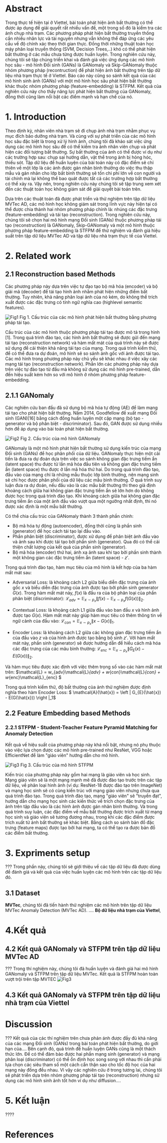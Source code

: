# Abstract

Trong thực tế hiện tại ở Viettel, bài toán phát hiện ảnh bất thường có thể được áp dụng để giải quyết rất nhiều vấn đề, một trong số đó là kiểm tra các ảnh chụp nhà trạm. Các phương pháp phát hiện bất thường truyền thống cần nhiều nhân lực và tài nguyên nhưng vẫn không thể đáp ứng các yêu cầu về độ chính xác theo thời gian thực. Đồng thời những thuật toán học máy phân loại truyền thống (SVM, Decision Trees,..) khó có thể phát hiện bất thường ở các mẫu chưa từng được huấn luyện. Trong nghiên cứu này, chúng tôi sẽ tập chúng triển khai và đánh giá việc ứng dụng các mô hình học sâu - mô hình Đối sinh (GANs) là GANomaly và Skip-GANomaly thuộc nhóm phương pháp (recontruction) để phát hiện ảnh bất thường trên tập dữ liệu nhà trạm thực tế ở Viettel. Báo cáo này cũng so sánh kết quả của các mô hình sinh ảnh (GANs) với một mô hình học sâu phát hiện bất thường khác thuộc nhóm phương pháp (feature-embedding) là STFPM. Kết quả của nghiên cứu này cho thấy năng lực phát hiện bất thường của GANomaly, đồng thời cũng làm nổi bật các điểm mạnh và hạn chế của nó.

# 1. Introduction

Theo định kỳ, nhân viên nhà trạm sẽ đi chụp ảnh nhà trạm nhằm phục vụ mục đích bảo dưỡng nhà trạm. Và cùng với sự phát triển của các mô hình học sâu đặc biệt là trong xử lý hình ảnh, chúng tôi đã khảo sát việc ứng dụng các mô hình học sâu để có thể kiểm tra ảnh nhân viên chụp và phát hiện các đối tượng bất thường. Sự bất thường của ảnh có thể được ví dụ như các trường hợp sau: chụp sai hướng dẫn, vật thể trong ảnh bị hỏng hóc, thiếu sót. Tập dữ liệu để huấn luyện của bài toán này có đặc điểm sẽ chỉ thiên về một lớp là các ảnh được gán nhãn bình thường do việc thu thập mẫu và gán nhãn cho lớp bất bình thường sẽ tốn chi phí lớn về con người và tài chính mà lại không thể bao quát được tất cả các trường hợp bất thường có thể xảy ra. Vậy nên, trong nghiên cứu này chúng tôi sẽ tập trung xem xét đến các thuật toán học không giám sát để giải quyết bài toán trên.

Dựa trên các thuật toán đã được phát triển và thử nghiệm trên tập dữ liệu MVTec AD, các mô hình học không giám sát trong lĩnh vực này hiện tại có thể được chia thành hai nhóm phương pháp chính là: nhúng các đặc trưng (feature-embedding) và tái tạo (reconstruction). Trong nghiên cứu này, chúng tôi sẽ chọn hai mô hình mạng Đối sinh (GANs) thuộc phương pháp tái tạo (reconstruction) là GANomaly, Skip-GANomaly và một mô hình thuộc phương pháp feature-embedding là STFPM để thử nghiệm và đánh giá hiệu suất trên tập dữ liệu MVTec AD và tập dữ liệu nhà trạm thực tế của Viettel.

# 2. Related work

## 2.1 Reconstruction based Methods

Các phương pháp này dựa trên việc tự đạo tạo bộ mã hóa (encoder) và bộ giải mã (decoder) để tái tạo hình ảnh nhằm phát hiện những điểm bất thường. Tuy nhiên, khả năng phân loại ảnh của nó kém, do không thể trích xuất được các đặc trưng có tính ngữ nghĩa cao (highlevel semantic features).

![Fig1](./Images/paper/reconstruction.png "Input") 
Fig 1. Cấu trúc của các mô hình phát hiện bất thường bằng phương pháp tái tạo.

Cấu trúc của các mô hình thuộc phương pháp tái tạo được mô tả trong hình [1]. Trong quá trình đào tạo, các hình ảnh bất thường sẽ được gửi đến mạng tái tạo (reconstruction network) và hàm mất mát của quá trình này sẽ được sử dụng để cải thiện khả năng tái tạo của mạng. Trong quá trình kiểm thử, để có thể đưa ra dự đoán, mô hình sẽ so sánh ảnh gốc với ảnh được tái tạo. Các mô hình trong phương pháp này chủ yếu sẽ khác nhau ở việc xây các mạng tái tạo (reconstruction network). Phần lớn các phương pháp này dựa trên việc tự đào tạo từ đầu mà không sử dụng các mô hình pre-trained, dẫn đến hiệu suất kém hơn so với mô hình ở nhóm phương pháp feature-embedding.

## 2.1.1 GANomaly
Các nghiên cứu ban đầu đã sử dụng bộ mã hóa tự động (AE) để làm mạng tái tạo cho phát hiện bất thường. Năm 2014, Goodfellow đề xuất mạng Đối sinh (GAN)[16] bằng cách đồng huấn luyện một cặp mạng (bộ tạo - generator và bộ phân biệt - discriminator). Sau đó, GAN được sử dụng nhiều hơn để áp dụng vào bài toán phát hiện bất thường. 

![Fig2](./Images/paper/ganomaly.png "Input") 
Fig 2. Cấu trúc của mô hình GANomaly

GANomaly là một mô hình phát hiện bất thường sử dụng kiến trúc của mạng Đối sinh (GANs) để học phân phối của dữ liệu. GANomaly thực hiện một cải tiến là đưa ra dự đoán dựa trên việc so sánh không gian đặc trưng tiềm ẩn (latent space) thu được từ lần mã hóa đầu tiên và không gian đặc trưng tiềm ẩn (latent space) thu được ở lần mã hóa thứ hai. Do trong quá trình đào tạo, đầu vào của mạng chỉ là những mẫu thuộc lớp bình thường, nên mạng sinh sẽ chỉ học được phân phối của dữ liệu các mẫu bình thường. Ở quá trình suy luận đưa ra dự đoán, nếu đầu vào là các mẫu bất thường thì theo giả định khoảng cách giữa hai không gian đặc trưng tiềm ẩn sẽ lớn hơn do không được học trong quá trình đào tạo. Khi khoảng cách giữa hai không gian đặc trưng tiềm ẩn của một ảnh đầu vào vượt qua một ngưỡng nhất định, thì nó được xác định là một mẫu bất thường.

Có thể chia cấu trúc của GANomaly thành 3 thành phần chính:
- Bộ mã hóa tự động (autoencoder), đồng thời cũng là phần sinh (generator) để học cách tái tạo lại đầu vào.
- Phần phân biệt (discriminator), được xử dụng để phân biệt ảnh đầu vào và ảnh sau khi được tái tạo bởi phần sinh (generator). Qua đó có thể cải thiện chất lượng của kết quả của phần sinh (generator).
- Bộ mã hóa (encoder) thứ hai, ánh xạ ảnh sau khi tạo bởi phần sinh thành một không gian các đặc trưng tiềm ẩn (latent space) - $z'$.

Trong quá trình đào tạo, hàm mục tiêu của mô hình là kết hợp của ba hàm mất mát sau:
- Adversarial Loss: là khoảng cách L2 giữa biểu diễn đặc trưng của ảnh gốc $x$ và biểu diễn đặc trưng của ảnh được tạo bởi phần sinh generator $G(x)$. Trong hàm mất mát này, $f(x)$ là đầu ra của bộ phân loại của phần phân biệt (discriminator):
 $\mathcal{L}_{adv} = \mathbb{E}_{x \sim p_x}\left \| f(x) - \mathbb{E}_{x \sim p_x}f(G(x)) \right \|_2.$
- Contextual Loss: là khoảng cách L1 giữa đầu vào ban đầu $x$ và hình ảnh được tạo $G(x)$. Hàm mất mát này giúp hàm mục tiêu có thêm thông tin về ngữ cảnh của đầu vào:
$\mathcal{L}_{con} = \mathbb{E}_{x \sim p_x}\left \| x - G(x) \right \|_1.$

- Encoder Loss: là khoảng cách L2 giữa các không gian đặc trưng tiềm ẩn của đầu vào $z$ và của hình ảnh được tạo bằng bộ sinh $z'$. Với hàm mất mát này, phần sinh (generator) sẽ được hướng dẫn để hiểu cách mã hóa các đặc trưng của các mãu bình thường:
 $\mathcal{L}_{enc} = \mathbb{E}_{x \sim p_x}\left \| G_{E}(x) - E(G(x)) \right \|_2.$

Và hàm mục tiêu được xác định với việc thêm trọng số vào các hàm mất mát trên:
$\mathcal{L} = w_{adv}\mathcal{L}_{adv} + w_{con}\mathcal{L}_{con} + w_{enc}\mathcal{L}_{enc} $

Trong quá trình kiểm thử, độ bất thường của ảnh thử nghiệm được định nghĩa theo hàm Encoder Loss: 
$ \mathcal{A}(\hat{x}) = \left \| G_{E}(\hat{x}) - E(G(\hat{x})) \right \|_1$

## 2.2 Feature Embedding based Methods
### 2.2.1 STFPM - Student-Teacher Feature Pyramid Matching for Anomaly Detection
Kết quả về hiệu suất của phương pháp này khá nổi bật, nhưng nó phụ thuộc vào việc lựa chọn được các mô hình pre-trained như ResNet, VGG hoặc EfficientNet để làm "giáo viên" hướng dẫn cho mô hình.

![Fig3](./Images/paper/stfpm.png "Input") 
Fig 3. Cấu trúc của mô hình STFPM

Kiến trúc của phương pháp này gồm hai mạng là giáo viên và học sinh. Mạng giáo viên sẽ là một mạng mạnh mẽ đã được đào tạo trước trên các tập dữ liệu, về phân loại hình ảnh (ví dụ: ResNet-18 được đào tạo trên ImageNet) và mạng học sinh sẽ có cùng kiến trúc với mạng giáo viên nhưng chưa qua quá trình đào tạo.
Trong quá trình đào tạo, mạng "giáo viên" sẽ "truyền đạt", hướng dẫn cho mạng học sinh các kiến thức về trích chọn đặc trưng của ảnh trên tập đầu vào là các hình ảnh được gán nhãn bình thường. Và trong quá trình suy luận, các đặc điểm về mẫu bất thường được trích xuất từ mạng học sinh và giáo viên sẽ tương đương nhau, trong khi các đặc điểm được trích xuất từ ảnh bất thường sẽ khác biệt. Bằng cách so sánh bản đồ đặc trưng (feature maps) được tạo bởi hai mạng, ta có thể tạo ra được bản đồ các điểm bất thường.

# 3. Expriments setup
??? Trong phần này, chúng tôi sẽ giới thiệu về các tập dữ liệu đã được dùng để đánh giá và kết quả của việc huấn luyện các mô hình trên các tập dữ liệu đó.
## 3.1 Dataset
**MVTec**, chúng tôi đã tiến hành thử nghiệm các mô hình trên tập dữ liệu MVTec Anomaly Detection (MVTec AD). ....
**Bộ dữ liệu nhà trạm của Viettel**, 

# 4.Kết quả
## 4.2 Kết quả GANomaly và STFPM trên tập dữ liệu MVTec AD
??? Trong thí nghiệm này, chúng tôi đã huấn luyện và đánh giá hai mô hình GANomaly và STFPM trên tập dữ liệu MVTec. Kết quả là STFPM hoàn toàn vượt trội trên tập MVTEC 
![Fig3](./Images/paper/test_result.png "Input") 


## 4.3 Kết quả GANomaly và STFPM trên tập dữ liệu nhà trạm của Viettel

#  Discussion
??? Kết quả của các thí nghiệm trên chưa phản ánh được đầy đủ khả năng của các mạng Đối sinh (GANs) trong bài toán phát hiện bất thường, do giới hạn của.... Bên cạnh đó, quá trình để huấn luyện GANs cũng là một thách thức lớn. Để có thể đảm bảo được hai phần mạng sinh (generator) và mạng phân loại (discriminator) có thể ổn định học song song với nhau thì cần phải lựa chọn các siêu tham số một cách cẩn thận sao cho tốc độ học của hai mạng này đồng đều nhau. Vì vậy các nghiên cứu ở trong tương lai, chúng tôi sẽ phát triển dựa trên nhóm phương pháp tái tạo (reconstruction) nhưng sử dụng các mô hình sinh ảnh tốt hơn ví dụ như diffusion....

# 5. Kết luận
???? 

# References

